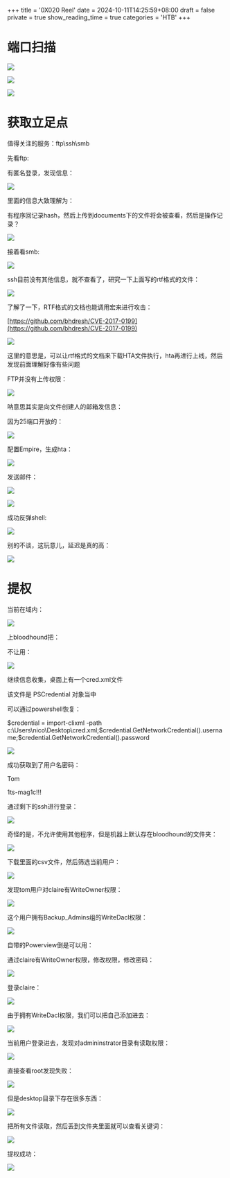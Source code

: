 +++
title = '0X020 Reel'
date = 2024-10-11T14:25:59+08:00
draft = false
private = true
show_reading_time = true
categories = 'HTB'
+++



# 端口扫描

![](/htb_img/WEBRESOURCEb5ad5902eaed1cba670f021c3c57b41eimage.png)

![](/htb_img/WEBRESOURCEf16cd19536cd0d56229a8932c3f7ae8dimage.png)

![](/htb_img/WEBRESOURCE507c1c6553aaf03d2f202216cec5e25aimage.png)

# 获取立足点

值得关注的服务：ftp\ssh\smb

先看ftp:

有匿名登录，发现信息：

![](/htb_img/WEBRESOURCEc1d9c2f6a55ae6070924f9978eb027a4image.png)

里面的信息大致理解为：

有程序回记录hash，然后上传到documents下的文件将会被查看，然后是操作记录？

![](/htb_img/WEBRESOURCEebd586d457654b21f2bce6d856aaa0c4image.png)

接着看smb:

![](/htb_img/WEBRESOURCE3c6f18499bb0b6b6ee076a6daddc9565image.png)

ssh目前没有其他信息，就不查看了，研究一下上面写的rtf格式的文件：

![](/htb_img/WEBRESOURCE0a2bca99e6897513ee294a0de8e21d5dimage.png)

了解了一下，RTF格式的文档也能调用宏来进行攻击：

[https://github.com/bhdresh/CVE-2017-0199](https://github.com/bhdresh/CVE-2017-0199)

![](/htb_img/WEBRESOURCEd90abd08c5b1adac77be6fdef6f6c4b6image.png)

这里的意思是，可以让rtf格式的文档来下载HTA文件执行，hta再进行上线，然后发现前面理解好像有些问题

FTP并没有上传权限：

![](/htb_img/WEBRESOURCE0ea5c66efa52b80eaf7d75214eb43870image.png)

呐意思其实是向文件创建人的邮箱发信息：

因为25端口开放的：

![](/htb_img/WEBRESOURCE6b042694b831f21a63b58fce782e675dimage.png)

配置Empire，生成hta：

![](/htb_img/WEBRESOURCEcde94f4bf5107a8e9e9dec93509e6fd9image.png)

发送邮件：

![](/htb_img/WEBRESOURCEa71e39f5b5e4387ed9f3b6c3049c4a7cimage.png)

![](/htb_img/WEBRESOURCEcc8fd18eea6201ec71b8dc75fd4e841fimage.png)

成功反弹shell:

![](/htb_img/WEBRESOURCEba70200d15c647d2d6da1052cfa5eba8image.png)

别的不谈，这玩意儿，延迟是真的高：

![](/htb_img/WEBRESOURCE432ff945dd6abe46fc753eea5f84b0a2image.png)

# 提权

当前在域内：

![](/htb_img/WEBRESOURCEe3dbfd5a3293d8e8d09af062bd6158f6image.png)

上bloodhound把：

不让用：

![](/htb_img/WEBRESOURCE7cdb5207d45b80cf3fd62f35c794318fimage.png)

继续信息收集，桌面上有一个cred.xml文件

该文件是 PSCredential 对象当中

可以通过powershell恢复：

$credential = import-clixml -path c:\Users\nico\Desktop\cred.xml;$credential.GetNetworkCredential().username;$credential.GetNetworkCredential().password




![](/htb_img/WEBRESOURCE34d94a35113dc09d309109c4c45ac6a2image.png)

成功获取到了用户名密码：

Tom

1ts-mag1c!!!

通过剩下的ssh进行登录：

![](/htb_img/WEBRESOURCEa97a38f97567ba68e6e8c1a4ee84bce1image.png)

奇怪的是，不允许使用其他程序，但是机器上默认存在bloodhound的文件夹：

![](/htb_img/WEBRESOURCE8dd15558161f7ef6370c2f0985f86facimage.png)

下载里面的csv文件，然后筛选当前用户：

![](/htb_img/WEBRESOURCE5b8d174d1674c96dc6ca2d09548a84daimage.png)

发现tom用户对claire有WriteOwner权限：

![](/htb_img/WEBRESOURCE623ba4659e9858db553f6878c54ea2d2image.png)

这个用户拥有Backup_Admins组的WriteDacl权限：

![](/htb_img/WEBRESOURCE7cb54b9ad9b68a294f2bd812f32c941aimage.png)

自带的Powerview倒是可以用：

通过claire有WriteOwner权限，修改权限，修改密码：

![](/htb_img/WEBRESOURCEbccaec184c1639debf922a689f763e71image.png)

登录claire：

![](/htb_img/WEBRESOURCEe1f5fadf869cdfcfea0bcf25142b2f80image.png)

由于拥有WriteDacl权限，我们可以把自己添加进去：

![](/htb_img/WEBRESOURCE10b7ed429f757908bc23090051b099caimage.png)

当前用户登录进去，发现对admininstrator目录有读取权限：

![](/htb_img/WEBRESOURCE95ba6bc078c2dd19817c469b8743c0fcimage.png)

直接查看root发现失败：

![](/htb_img/WEBRESOURCE5983da869d0cc04c3e035f9fa0d042d0image.png)

但是desktop目录下存在很多东西：

![](/htb_img/WEBRESOURCEda78c4179b877ea6a8c66c5e4562fb69image.png)

把所有文件读取，然后丢到文件夹里面就可以查看关键词：

![](/htb_img/WEBRESOURCE3b8ab54c32c223f3f98867b2bababe4eimage.png)

提权成功：

![](/htb_img/WEBRESOURCE96926f9bf4423136c09367b3954fc785image.png)